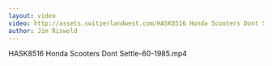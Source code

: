 ```yaml
---
layout: video
video: http://assets.switzerlandwest.com/HASK8516 Honda Scooters Dont Settle-60-1985.mp4
author: Jim Riswold
---
```

HASK8516 Honda Scooters Dont Settle-60-1985.mp4
